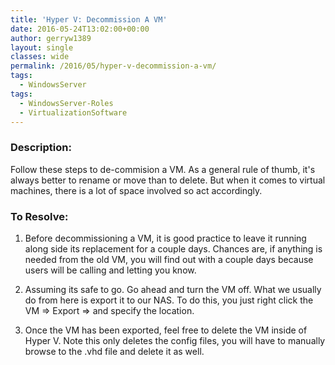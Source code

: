 ```yaml
---
title: 'Hyper V: Decommission A VM'
date: 2016-05-24T13:02:00+00:00
author: gerryw1389
layout: single
classes: wide
permalink: /2016/05/hyper-v-decommission-a-vm/
tags:
  - WindowsServer
tags:
  - WindowsServer-Roles
  - VirtualizationSoftware
---
```

<!--more-->

### Description:

Follow these steps to de-commision a VM. As a general rule of thumb, it's always better to rename or move than to delete. But when it comes to virtual machines, there is a lot of space involved so act accordingly.

### To Resolve:

1. Before decommissioning a VM, it is good practice to leave it running along side its replacement for a couple days. Chances are, if anything is needed from the old VM, you will find out with a couple days because users will be calling and letting you know.

2. Assuming its safe to go. Go ahead and turn the VM off. What we usually do from here is export it to our NAS. To do this, you just right click the VM => Export => and specify the location.

3. Once the VM has been exported, feel free to delete the VM inside of Hyper V. Note this only deletes the config files, you will have to manually browse to the .vhd file and delete it as well.